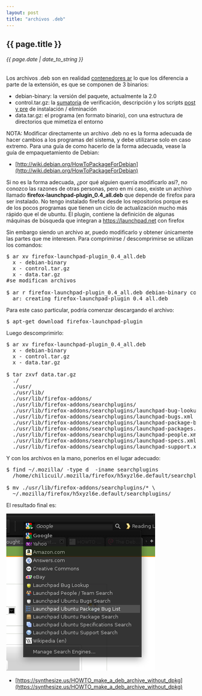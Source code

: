 ```yaml
---
layout: post
title: "archivos .deb"
---
```


## {{ page.title }}
###### {{ page.date | date_to_string }}

Los archivos .deb son en realidad [contenedores ar](http://en.wikipedia.org/wiki/Ar_%28Unix%29) lo que los diferencia a parte de la extensión, es que se componen de 3 binarios:

- debian-binary: la versión del paquete, actualmente la 2.0
- control.tar.gz: la [sumatoria](http://en.wikipedia.org/wiki/Cryptographic_hash_function) de verificación, descripción y los scripts [post y pre](http://www.debian.org/doc/FAQ/ch-pkg_basics.html) de instalación / eliminación
- data.tar.gz: el programa (en formato binario), con una estructura de directorios que mimetiza el entorno

NOTA: Modificar directamente un archivo .deb no es la forma adecuada de hacer cambios a los programas del sistema, y debe utilizarse solo en caso extremo. Para una guía de como hacerlo de la forma adecuada, vease la guía de empaquetamiento de Debian:

- [http://wiki.debian.org/HowToPackageForDebian](http://wiki.debian.org/HowToPackageForDebian)

Si no es la forma adecuada, ¿por qué alguien querría modificarlo así?, no conozco las razones de otras personas, pero en mi caso, existe un archivo llamado **firefox-launchpad-plugin_0.4_all.deb** que depende de firefox para ser instalado. No tengo instalado firefox desde los repositorios porque es de los pocos programas que tienen un ciclo de actualización mucho más rápido que el de ubuntu. El plugin, contiene la definición de algunas máquinas de búsqueda que integran a <https://launchpad.net> con firefox

Sin embargo siendo un archivo ar, puedo modificarlo y obtener únicamente las partes que me interesen. Para comprimirse / descomprimirse se utilizan los comandos:

<pre class="sh_sh">
$ ar xv firefox-launchpad-plugin_0.4_all.deb
  x - debian-binary
  x - control.tar.gz
  x - data.tar.gz
#se modifican archivos

$ ar r firefox-launchpad-plugin_0.4_all.deb debian-binary control.tar.gz data.tar.gz
  ar: creating firefox-launchpad-plugin_0.4_all.deb
</pre>

Para este caso particular, podría comenzar descargando el archivo:

<pre class="sh_sh">
$ apt-get download firefox-launchpad-plugin
</pre>

Luego descomprimirlo:

<pre class="sh_sh">
$ ar xv firefox-launchpad-plugin_0.4_all.deb
  x - debian-binary
  x - control.tar.gz
  x - data.tar.gz

$ tar zxvf data.tar.gz
  ./
  ./usr/
  ./usr/lib/
  ./usr/lib/firefox-addons/
  ./usr/lib/firefox-addons/searchplugins/
  ./usr/lib/firefox-addons/searchplugins/launchpad-bug-lookup.xml
  ./usr/lib/firefox-addons/searchplugins/launchpad-bugs.xml
  ./usr/lib/firefox-addons/searchplugins/launchpad-package-bugs.xml
  ./usr/lib/firefox-addons/searchplugins/launchpad-packages.xml
  ./usr/lib/firefox-addons/searchplugins/launchpad-people.xml
  ./usr/lib/firefox-addons/searchplugins/launchpad-specs.xml
  ./usr/lib/firefox-addons/searchplugins/launchpad-support.xml
</pre>

Y con los archivos en la mano, ponerlos en el lugar adecuado:

<pre class="sh_sh">
$ find ~/.mozilla/ -type d  -iname searchplugins
  /home/chilicuil/.mozilla/firefox/h5xyzl6e.default/searchplugins

$ mv ./usr/lib/firefox-addons/searchplugins/* \
  ~/.mozilla/firefox/h5xyzl6e.default/searchplugins/
</pre>

El resultado final es:

**[![](/assets/img/34.png)](/assets/img/34.png)**

- [https://synthesize.us/HOWTO_make_a_deb_archive_without_dpkg](https://synthesize.us/HOWTO_make_a_deb_archive_without_dpkg)
